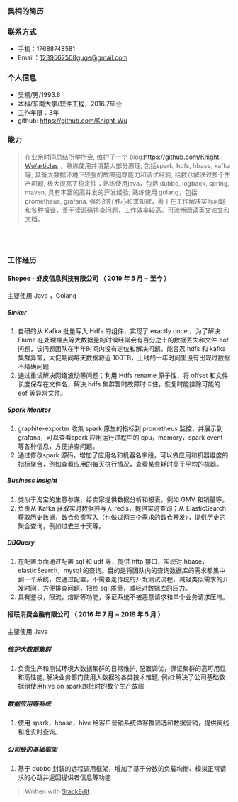 ### 吴桐的简历
### 联系方式
- 手机：17688748581
- Email：1239562508guge@gmail.com 


### 个人信息

 - 吴桐/男/1993.8 
 - 本科/东南大学/软件工程，2016.7毕业
 - 工作年限：3年
 - github: https://github.com/Knight-Wu

### 能力
>在业余时间总结所学所会, 维护了一个 blog:https://github.com/Knight-Wu/articles ，熟练使用并清楚大部分原理, 包括spark, hdfs, hbase, kafka等; 具备大数据环境下较强的故障追踪能力和调优经验, 给数仓解决过多个生产问题, 极大提高了稳定性；熟练使用java，包括 dubbo, logback, spring, maven, 具有丰富的高并发的开发经验; 熟练使用 golang，包括 prometheus, grafana. 强烈的好胜心和求知欲，善于在工作解决实际问题和各种报错，善于读源码排查问题，工作效率较高。可流畅阅读英文论文和文档。


<br />
<br />

### 工作经历     

####  Shopee - 虾皮信息科技有限公司 （ 2019 年 5 月 ~  至今 ）
主要使用 Java ，Golang

##### Sinker
 1. 自研的从 Kafka 批量写入 Hdfs 的组件，实现了 exactly once ，为了解决 Flume 在处理埋点等大数据量的时候经常会有百分之十的数据丢失和文件 eof 问题，该问题团队在半年时间内没有定位和解决问题，能容忍 hdfs 和 kafka 集群异常，大促期间每天数据将近 100TB，上线的一年时间里没有出现过数据不精确问题
 2. 通过重试解决网络波动等问题；利用 Hdfs rename 原子性，将 offset 和文件长度保存在文件名，解决 hdfs 集群暂时故障时卡住，恢复时能排除可能的 eof 等异常文件。

##### Spark Monitor
1. graphite-exporter 收集 spark 原生的指标到 prometheus 监控，并展示到 grafana，可以查看spark 应用运行过程中的 cpu，memory，spark event 等各种信息，方便排查问题。
2. 通过修改spark 源码，增加了应用名和机器名字段，可以做应用和机器维度的指标聚合，例如查看应用的每天执行情况，查看某些耗时高于平均的机器。

##### Business Insight
1. 类似于淘宝的生意参谋，给卖家提供数据分析和报表，例如 GMV 和销量等。
2. 负责从 Kafka 获取实时数据并写入 redis，提供实时查询；从 ElasticSearch 获取历史数据，数仓负责写入（也做过两三个需求的数仓开发），提供历史的聚合查询，例如过去三十天等。

##### DBQuery
1. 在配置页面通过配置 sql 和 udf 等，提供 http 接口，实现对 hbase，elasticSearch，mysql 的查询。目的是将团队内的查询数据库的需求都集中到一个系统，仅通过配置，不需要走传统的开发测试流程，减轻类似需求的开发时间，方便排查问题，把控 sql 质量，减轻对数据库的压力。
2. 具有鉴权，限流，熔断等功能，保证系统不被恶意请求和单个业务请求压垮。

#### 招联消费金融有限公司 （ 2016 年 7 月 ~ 2019 年 5 月 ）
主要使用 Java
##### 维护大数据集群
1. 负责生产和测试环境大数据集群的日常维护, 配置调优，保证集群的高可用性和高性能, 解决业务部门使用大数据的各类技术难题, 例如:解决了公司基础数据组使用hive on spark跑批时的数个生产故障

##### 数据应用等系统
1. 使用 spark，hbase，hive 给客户营销系统做客群筛选和数据营销，提供离线和准实时查询。

##### 公司级的基础框架
1. 基于 dubbo 封装的远程调用框架，增加了基于分数的负载均衡、模拟正常请求的心跳并返回提供者信息等功能


> Written with [StackEdit](https://stackedit.io/).

